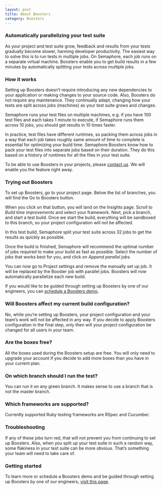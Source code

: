```yaml
---
layout: post
title: About Boosters
category: Boosters
---
```


### Automatically parallelizing your test suite

As your project and test suite grow, feedback and results from your tests gradually become slower, harming developer productivity. The easiest way to solve this is to run tests in multiple jobs. On Semaphore, each job runs on a separate virtual machine. Boosters enable you to get build results in a few minutes by automatically splitting your tests across multiple jobs.

### How it works

Setting up Boosters doesn’t require introducing any new dependencies to your application or making changes to your source code. Also, Boosters do not require any maintenance. They continually adapt, changing how your tests are split across jobs (machines) as your test suite grows and changes.

Semaphore runs your test files on multiple machines, e.g. if you have 100 test files and each takes 1 minute to execute, if Semaphore runs them across 10 jobs, you should get results in 10 times faster.

In practice, test files have different runtimes, so packing them across jobs in a way that each job takes roughly same amount of time to complete is essential for optimizing your build time. Semaphore Boosters know how to pack your test files into separate jobs based on their duration. They do this based on a history of runtimes for all the files in your test suite.

To be able to use Boosters in your projects, please [contact us](https://semaphoreci.com/support). We
will enable you the feature right away.

### Trying out Boosters

To set up Boosters, go to your project page. Below the list of branches, you will find the Go to Boosters button.

When you click on that button, you will land on the Insights page. Scroll to *Build time improvements* and select your framework. Next, pick a branch, and start a test build. Once we start the build, everything will be sandboxed to this branch, so your project configuration will not be affected.

In this test build, Semaphore split your test suite across 32 jobs to get the results as quickly as possible.

Once the build is finished, Semaphore will recommend the optimal number of jobs required to make your build as fast as possible. Select the number of jobs that works best for you, and click on *Append parallel jobs*.

You can now go to Project settings and remove the manually set up job. It will be replaced by the Booster job with parallel jobs. Boosters will now automatically parallelize each new build.

If you would like to be guided through setting up Boosters by one of our engineers, you can [schedule a Boosters demo](https://semaphoreci.com/landers/boosters-rails).

### Will Boosters affect my current build configuration?

No, while you’re setting up Boosters, your project configuration and your team’s work will not be affected in any way. If you decide to apply Boosters configuration in the final step, only then will your project configuration be changed for all users in your team.

### Are the boxes free?

All the boxes used during the Boosters setup are free. You will only need to upgrade your account if you decide to add more boxes than you have in your current plan.

### On which branch should I run the test?

You can run it on any green branch. It makes sense to use a branch that is not the master branch.

### Which frameworks are supported?

Currently supported Ruby testing frameworks are RSpec and Cucumber.

### Troubleshooting

If any of these jobs turn red, that will not prevent you from continuing to set up Boosters. Also, when you split up your test suite in such a random way, some flakiness in your test suite can be more obvious. That’s something your team will need to take care of.

### Getting started

To learn more or schedule a Boosters demo and be guided through setting up Boosters by one of our engineers, [visit this page](https://semaphoreci.com/landers/boosters-rails).
